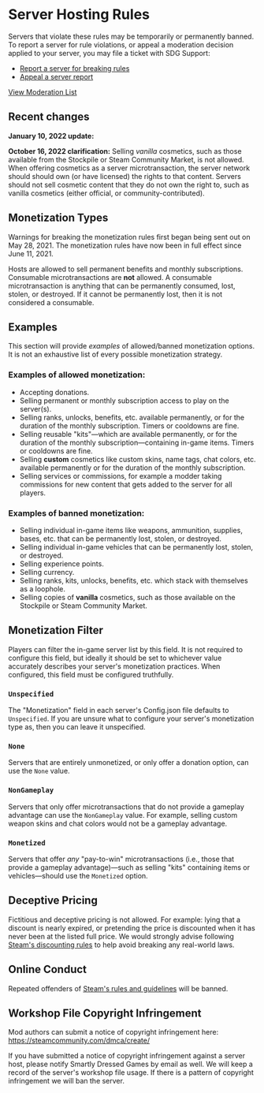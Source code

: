 # Server Hosting Rules

Servers that violate these rules may be temporarily or permanently banned. To report a server for rule violations, or appeal a moderation decision applied to your server, you may file a ticket with SDG Support:

* [Report a server for breaking rules](https://support.smartlydressedgames.com/hc/en-us/requests/new?ticket_form_id=12189991924500)
* [Appeal a server report](https://support.smartlydressedgames.com/hc/en-us/requests/new?ticket_form_id=12189992633364)

[View Moderation List](https://smartlydressedgames.com/UnturnedHostBans/index.html)

## Recent changes

**January 10, 2022 update:**

**October 16, 2022 clarification:** Selling *vanilla* cosmetics, such as those available from the Stockpile or Steam Community Market, is not allowed. When offering cosmetics as a server microtransaction, the server network should should own (or have licensed) the rights to that content. Servers should not sell cosmetic content that they do not own the right to, such as vanilla cosmetics (either official, or community-contributed).

## Monetization Types

Warnings for breaking the monetization rules first began being sent out on May 28, 2021. The monetization rules have now been in full effect since June 11, 2021.

Hosts are allowed to sell permanent benefits and monthly subscriptions. Consumable microtransactions are **not** allowed. A consumable microtransaction is anything that can be permanently consumed, lost, stolen, or destroyed. If it cannot be permanently lost, then it is not considered a consumable.

## Examples

This section will provide *examples* of allowed/banned monetization options. It is not an exhaustive list of every possible monetization strategy.

### Examples of allowed monetization:

- Accepting donations.
- Selling permanent or monthly subscription access to play on the server(s).
- Selling ranks, unlocks, benefits, etc. available permanently, or for the duration of the monthly subscription. Timers or cooldowns are fine.
- Selling reusable "kits"—which are available permanently, or for the duration of the monthly subscription—containing in-game items. Timers or cooldowns are fine.
- Selling **custom** cosmetics like custom skins, name tags, chat colors, etc. available permanently or for the duration of the monthly subscription.
- Selling services or commissions, for example a modder taking commissions for new content that gets added to the server for all players.

### Examples of banned monetization:

- Selling individual in-game items like weapons, ammunition, supplies, bases, etc. that can be permanently lost, stolen, or destroyed.
- Selling individual in-game vehicles that can be permanently lost, stolen, or destroyed.
- Selling experience points.
- Selling currency.
- Selling ranks, kits, unlocks, benefits, etc. which stack with themselves as a loophole.
- Selling copies of **vanilla** cosmetics, such as those available on the Stockpile or Steam Community Market.

## Monetization Filter

Players can filter the in-game server list by this field. It is not required to configure this field, but ideally it should be set to whichever value accurately describes your server's monetization practices. When configured, this field must be configured truthfully.

### `Unspecified`

The "Monetization" field in each server's Config.json file defaults to `Unspecified`. If you are unsure what to configure your server's monetization type as, then you can leave it unspecified.

### `None`

Servers that are entirely unmonetized, or only offer a donation option, can use the `None` value.

### `NonGameplay`

Servers that only offer microtransactions that do not provide a gameplay advantage can use the `NonGameplay` value. For example, selling custom weapon skins and chat colors would not be a gameplay advantage.

### `Monetized`

Servers that offer *any* "pay-to-win" microtransactions (i.e., those that provide a gameplay advantage)—such as selling "kits" containing items or vehicles—should use the `Monetized` option.

## Deceptive Pricing

Fictitious and deceptive pricing is not allowed. For example: lying that a discount is nearly expired, or pretending the price is discounted when it has never been at the listed full price. We would strongly advise following [Steam's discounting rules](https://partner.steamgames.com/doc/marketing/discounts) to help avoid breaking any real-world laws.

## Online Conduct

Repeated offenders of [Steam's rules and guidelines](https://support.steampowered.com/kb_article.php?ref=4045-USHJ-3810) will be banned.

## Workshop File Copyright Infringement

Mod authors can submit a notice of copyright infringement here: https://steamcommunity.com/dmca/create/

If you have submitted a notice of copyright infringement against a server host, please notify Smartly Dressed Games by email as well. We will keep a record of the server's workshop file usage. If there is a pattern of copyright infringement we will ban the server.

